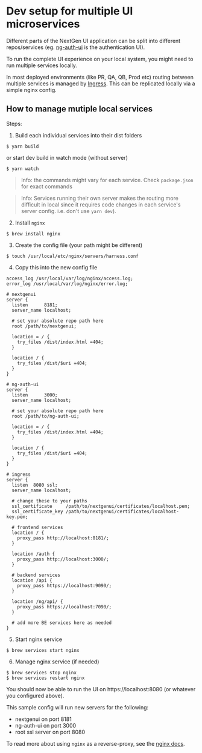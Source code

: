 # Dev setup for multiple UI microservices

Different parts of the NextGen UI application can be split into different repos/services (eg. [ng-auth-ui](https://github.com/wings-software/ng-auth-ui/) is the authentication UI).

To run the complete UI experience on your local system, you might need to run multiple services locally.

In most deployed environments (like PR, QA, QB, Prod etc) routing between multiple services is managed by [Ingress](https://kubernetes.io/docs/concepts/services-networking/ingress/). This can be replicated locally via a simple nginx config.

## How to manage mutiple local services

Steps:

1. Build each individual services into their dist folders

```
$ yarn build
```

or start dev build in watch mode (without server)

```
$ yarn watch
```

> Info: the commands might vary for each service. Check `package.json` for exact commands

> Info: Services running their own server makes the routing more difficult in local since it requires code changes in each service's server config. i.e. don't use `yarn dev`).

2. Install `nginx`

```
$ brew install nginx
```

3. Create the config file (your path might be different)

```
$ touch /usr/local/etc/nginx/servers/harness.conf
```

4. Copy this into the new config file

```nginx
access_log /usr/local/var/log/nginx/access.log;
error_log /usr/local/var/log/nginx/error.log;

# nextgenui
server {
  listen      8181;
  server_name localhost;

  # set your absolute repo path here
  root /path/to/nextgenui;

  location = / {
    try_files /dist/index.html =404;
  }

  location / {
    try_files /dist/$uri =404;
  }
}

# ng-auth-ui
server {
  listen      3000;
  server_name localhost;

  # set your absolute repo path here
  root /path/to/ng-auth-ui;

  location = / {
    try_files /dist/index.html =404;
  }

  location / {
    try_files /dist/$uri =404;
  }
}

# ingress
server {
  listen  8080 ssl;
  server_name localhost;

  # change these to your paths
  ssl_certificate     /path/to/nextgenui/certificates/localhost.pem;
  ssl_certificate_key /path/to/nextgenui/certificates/localhost-key.pem;

  # frontend services
  location / {
    proxy_pass http://localhost:8181/;
  }

  location /auth {
    proxy_pass http://localhost:3000/;
  }

  # backend services
  location /api {
    proxy_pass https://localhost:9090/;
  }

  location /ng/api/ {
    proxy_pass https://localhost:7090/;
  }

  # add more BE services here as needed
}

```

5. Start nginx service

```
$ brew services start nginx
```

6. Manage nginx service (if needed)

```
$ brew services stop nginx
$ brew services restart nginx
```

You should now be able to run the UI on https://localhost:8080 (or whatever you configured above).

This sample config will run new servers for the following:

- nextgenui on port 8181
- ng-auth-ui on port 3000
- root ssl server on port 8080

To read more about using `nginx` as a reverse-proxy, see the [nginx docs](https://docs.nginx.com/nginx/admin-guide/web-server/reverse-proxy/).
